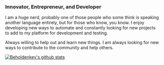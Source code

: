 ### Innovator, Entrepreneur, and Developer

I am a huge nerd, probably one of those people who some think is speaking another language entirely, but for those who know, you know. I enjoy developing new ways to automate and constantly looking for new projects to add to my platform for development and testing.

Always willing to help out and learn new things. I am always looking for new ways to contribute to the community and help others.

[![Beholdenkey's github stats](https://github-readme-stats.vercel.app/api?username=beholdenkey)](https://github.com/anuraghazra/github-readme-stats)
